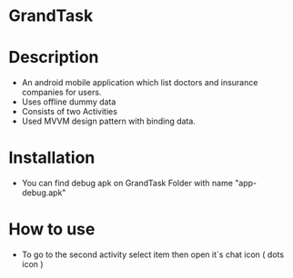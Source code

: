 # GrandTask
# Description
- An android mobile application which list doctors and insurance companies for users.
- Uses offline dummy data 
- Consists of two Activities
- Used MVVM design pattern with binding data.
# Installation 
- You can find debug apk on GrandTask Folder with name "app-debug.apk" 
# How to use
- To go to the second activity select item then open it`s chat icon ( dots icon )

